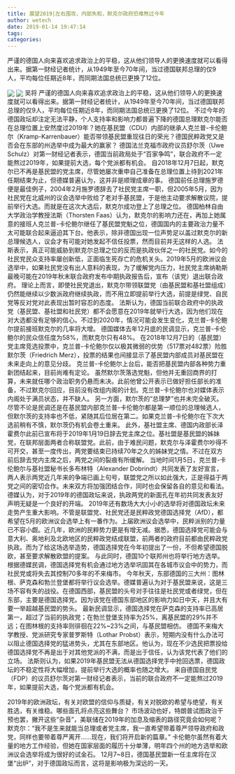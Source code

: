 ```yaml
---
title: 展望2019|左右围攻，内部失和，默克尔政府恐难熬过今年
author: wetech
date: 2019-01-14 19:47:14
tags: 
categories: 
---
```

严谨的德国人向来喜欢追求政治上的平稳，这从他们领导人的更换速度就可以看得出来。据第一财经记者统计，从1949年至今70年间，当过德国联邦总理的仅9人，平均每位任期近8年，而同期法国总统已更换了12位。
<!-- more -->
<img align="center" border="0" src="https://imgcdn.yicai.com/uppics/images/2019/01/bc98ab01e649fbf2eba3ea9e27687171.jpg" />
<img align="center" border="0" src="https://imgcdn.yicai.com/uppics/images/2019/01/ae3ef3b11f6b2ee18c31f4defcfe3944.jpg" />
吴将
严谨的德国人向来喜欢追求政治上的平稳，这从他们领导人的更换速度就可以看得出来。据第一财经记者统计，从1949年至今70年间，当过德国联邦总理的仅9人，平均每位任期近8年，而同期法国总统已更换了12位。
不过今年的德国政坛却注定无法平静，个人支持率和影响力都普遍下降的德国总理默克尔能否在总理位置上安然度过2019年？她在基民盟（CDU）内部的继承人克兰普-卡伦鲍尔（Kramp-Karrenbauer）能否带领基民盟重现往日的荣光？德国民粹政党又是否会在东部的州选举中成为最大的赢家？
德国法兰克福市政府议员舒尔茨（Uwe Schulz）对第一财经记者表示，德国当前政局处于“百家争鸣”，联合政府不一定能熬过2019年，如果提前大选，每个党派都有机会。
自2018年12月7日起，默克尔已不再是基民盟的党主席，尽管她屡次重申自己准备在总理位置上待到2021年任期结束为止，但德媒普遍认为，这并非是顺理成章的事。
德国前任总理施罗德便是最佳例子，2004年2月施罗德辞去了社民党主席一职，但2005年5月，因为社民党在北威州的议会选举中败给了老对手基民盟，于是他主动要求解散议院，提前举行大选。而就是在这次大选后，默克尔成功登上了总理之位。
德国柏林自由大学政治学教授法斯（Thorsten Faas）认为，默克尔的影响力还在，再加上她属意的接班人克兰普-卡伦鲍尔继任了基民盟党魁之位，德国国内的主要政治力量不太可能联合起来逼迫其下台。他表示，除非德国出现一位声势足以盖过默克尔的新总理候选人，议会才有可能对她发起不信任投票，然而目前并无这样的人选。
法斯表示，真正可能威胁到默克尔总理之位的反而是执政伙伴之一的社民党。如今的社民党民众支持率屡创新低，正面临生死存亡的危机关头。2019年5月的欧洲议会选举中，如果社民党没有出人意料的表现，为了缓解党内压力，社民党主席纳勒斯最晚可能在2019年秋末联合政府发布中期执政报告后，宣布（该党）退出联合政府。
理论上而言，即使社民党退出，默克尔带领联盟党（由基民盟和基社盟组成）仍然能继续以少数派政府继续执政，而不用立即提前举行大选，前提是绿党、自民党等反对党对此表现出暂时容忍的态度。
法斯认为，德国当前联合政府中的执政党（基民盟、基社盟和社民党）都不会愿意在2019年就举行大选，因为他们现在对大选都没有足够的信心。不过到2020年，情况可能会发生变化，克兰普-卡伦鲍尔提前接班默克尔的几率将大增。
德国媒体去年12月底的民调显示，克兰普-卡伦鲍尔的民众信任度为58%，而默克尔只有48%。
在2018年12月7日的（基民盟）党主席竞选投票中，克兰普-卡伦鲍尔仅以极其微弱的优势（517票对482票）险胜默尔茨（Friedrich Merz），投票的结果也间接显示了基民盟内部成员对基民盟在未来走向上的意见分歧。
克兰普-卡伦鲍尔上台后，能否把基民盟内部各种势力重新团结起来，目前尚难有定论。
虽然默尔茨落选党魁，但他并无重回商界的打算，未来就任哪个政治职务仍悬而未决。此前他曾公开表示已做好担任部长的准备，不过默克尔回应，目前没有改组内阁的计划。克兰普-卡伦鲍尔也对媒体表示内阁处于满员状态，并不缺人。
另一方面，默尔茨的“总理梦”也并未完全破灭。尽管不论是民调还是在基民盟内部克兰普-卡伦鲍尔都是第一顺位的总理候选人，但默尔茨的支持率也不低，紧随其后位居在第二。如果克兰普-卡伦鲍尔在下次大选前稍有不慎，默尔茨仍有机会卷土重来。
此外，基社盟主席、德国内政部长泽霍费尔此前已宣布将于2019年1月19日辞去党主席之位。基社盟是基民盟的姊妹党，在联邦层面两者合称联盟党。此前，由于难民问题，默克尔与泽霍费尔吵得不可开交，甚至一度传出，两党要结束已持续70年之久的姊妹党之情。不过在双方前后辞去党内主席之后，两党之间的裂痕有所缓解。
当地时间1月5日，克兰普-卡伦鲍尔与基社盟秘书长多布林特（Alexander Dobrindt）共同发表了友好宣言，两人表示两党近几年来的争端已画上句号，联盟党之所以如此强大，正是得益于两党之间的密切合作。未来双方将加强团结合作，同时也会保留各自的意见和看法。
德媒认为，对于2019年的德国政坛来说，执政两党的新面孔在年初共同发表友好声明无疑是一个良好的开端。
2019年还有数场大大小小的选举将对德国政坛未来走势产生重大影响。不管是联盟党、社民党还是民粹政党德国选择党（AfD），都希望在5月的欧洲议会选举上有一番作为。上届欧洲议会选举中，民粹派别的力量已不容小觑。近几年，欧洲的民粹势力更是有增无减。据悉，德国选择党可能会与意大利、奥地利及北欧地区的民粹政党结成联盟，前两者的政府目前都由民粹政党执政。而为了给这场选举造势，德国选择党在今年初提出了一份，不但希望德国脱欧，甚至要求解散欧盟的提案。
与此同时，德国10个联邦州也将举行地方选举。根据德媒民调，德国选择党有机会通过地方选举巩固其在各城市议会中的势力，而社民党或将失去其控制70多年的不来梅市。
今年秋天，东部德国的三大州：图林根、萨克森和勃兰登堡都将举行议会选举。德媒普遍认为对于基民盟来说，这是三场不容有失的战役。在德国西部，基民盟的头号对手往往是社民党或者绿党，但在东部，主要是德国选择党。因为该党在德国东部地区的影响力如日中天，并且大有要一举超越基民盟的势头。
最新民调显示，德国选择党在萨克森的支持率已高居第一，超过了当前的执政党；在勃兰登堡支持率为25%，离基民盟的29%并不远；在图林根的支持率则徘徊在22%~23%之间，与基民盟相仿。
德国不来梅大学教授、党派研究专家普罗斯特（Lothar Probst）表示，短期内没有什么办法可以阻止德国选择党的猛进势头，尤其在东部地区。他认为，现在不少选民把票投给德国选择党不再是出于对其他党派的不满，而是出于信任，认为该党代表了他们的立场。
法斯则认为，如果2019年基民盟无法从德国选择党手中抢回选票，德国政坛的不稳定性将大幅增加，提前举行大选的概率也随之增大。
来自德国自民党（FDP）的议员舒尔茨对第一财经记者表示，当前的联合政府不一定能熬过2019年，如果提前大选，每个党派都有机会。
 
 
2019年的欧洲政坛，有关对欧盟的信仰与质疑，有关对脱欧的希望与绝望，有关胜选，有关维稳。哪些面孔将点亮这些舞台？
市场波动也好，特朗普试图政治干预也罢，撇开这些“杂音”，美联储在2019年的加息及缩表的路径究竟会如何呢？
默克尔：“我不是生来就能当总理或者党主席，我一直希望带着尊严领导政府和政党，同样也要带着尊严离开……现在，我们将开启新的篇章。”
卡伦鲍尔虽然有着大量的地方工作经验，但她在国家层面的履历十分单薄，明年四个州的地方选举和欧洲议会选举将成为很好的试金石。
12月7~8日，德国基民盟新一任主席将在汉堡“出炉”，对于德国政坛而言，这将是影响极为深远的一天。
